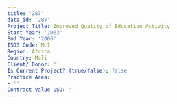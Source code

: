 ```yaml
---
title: '287'
data_id: '287'
Project Title: Improved Quality of Education Activity
Start Year: '2003'
End Year: '2006'
ISO3 Code: MLI
Region: Africa
Country: Mali
Client/ Donor: ''
Is Current Project? (true/false): false
Practice Area:
- ''
Contract Value USD: ''
---
```


